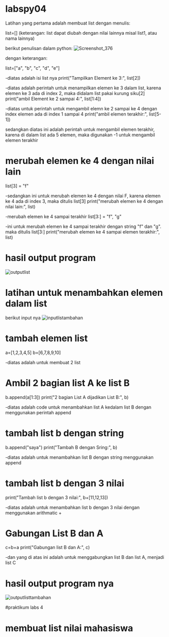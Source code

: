 # labspy04
Latihan yang pertama adalah membuat list dengan menulis:

list=[] 
(keterangan: list dapat diubah dengan nilai lainnya misal list1, atau nama lainnya)

berikut penulisan dalam python:
![Screenshot_376](https://user-images.githubusercontent.com/81457697/143723540-e0c383f8-f17c-44b5-854d-0a695d6ff274.png)

dengan keterangan:

list=["a", "b", "c", "d", "e"]

-diatas adalah isi list nya
print("Tampilkan Element ke 3:", list[2])

-diatas adalah perintah untuk menampilkan elemen ke 3 dalam list, karena elemen ke 3 ada di index 2, maka didalam list pakai kurung siku[2]
print("ambil Element ke 2 sampai 4:", list[1:4]) 

-diatas untuk perintah untuk mengambil elemn ke 2 sampai ke 4 dengan index elemen ada di index 1 sampai 4
print("ambil elemen terakhir:", list[5-1])

sedangkan diatas ini adalah perintah untuk mengambil elemen terakhir, karena di dalam list ada 5 elemen, maka digunakan -1 untuk mengambil elemen terakhir

# merubah elemen ke 4 dengan nilai lain
list[3] = "f" 

-sedangkan ini untuk merubah elemen ke 4 dengan nilai F, karena elemen ke 4 ada di index 3, maka ditulis list[3]
print("merubah elemen ke 4 dengan nilai lain:", list)

-merubah elemen ke 4 sampai terakhir
list[3:] = "f", "g" 

-ini untuk merubah elemen ke 4 sampai terakhir dengan string "f" dan "g". maka ditulis list[3:]
print("merubah elemen ke 4 sampai elemen terakhir:", list)

# hasil output program 
![outputlist](https://user-images.githubusercontent.com/81457697/143723667-3938f848-6ccb-42c2-8281-3c192278418a.png)

# latihan untuk menambahkan elemen dalam list
berikut input nya
![inputlistambahan](https://user-images.githubusercontent.com/81457697/143723856-c0937a76-7cd1-4128-934c-d135926784d4.png)

# tambah elemen list
a=[1,2,3,4,5]
b=[6,7,8,9,10]

-diatas adalah untuk membuat 2 list

# Ambil 2 bagian list A ke list B
b.append(a[1:3])
print("2 bagian List A dijadikan List B:", b)

-diatas adalah code untuk menambahkan list A kedalam list B dengan menggunakan perintah append

# tambah list b dengan string
b.append("saya")
print("Tambah B dengan Sring:", b)

-diatas adalah untuk menambahkan list B dengan string menggunakan append

# tambah list b dengan 3 nilai
print("Tambah list b dengan 3 nilai:", b+[11,12,13])

-diatas adalah untuk menambahkan list b dengan 3 nilai dengan menggunakan arithmatic +

# Gabungan List B dan A
c=b+a
print("Gabungan list B dan A:", c)

-dan yang di atas ini adalah untuk menggabungkan list B dan list A, menjadi list C

# hasil output program nya
![outputlisttambahan](https://user-images.githubusercontent.com/81457697/143723804-f8bc1947-86b1-4865-b861-6db97f3303b7.png)

#praktikum labs 4

# membuat list nilai mahasiswa

